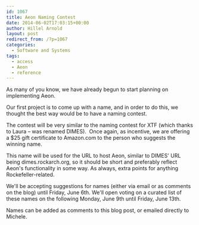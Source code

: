 ```yaml
---
id: 1067
title: Aeon Naming Contest
date: 2014-06-02T17:03:15+00:00
author: Hillel Arnold
layout: post
redirect_from: /?p=1067
categories:
  - Software and Systems
tags:
  - access
  - Aeon
  - reference
---
```

As many of you know, we have already begun to start planning on implementing Aeon.

Our first project is to come up with a name, and in order to do this, we thought the best way would be to have a naming contest.

The contest will be very similar to the naming contest for XTF (which thanks to Laura – was renamed DIMES).  Once again, as incentive, we are offering a $25 gift certificate to Amazon.com to the person who suggests the winning name.

This name will be used for the URL to host Aeon, similar to DIMES' URL being dimes.rockarch.org, so it should be short and preferably reflect Aeon's functionality in some way. As always, extra points for anything Rockefeller-related.

We'll be accepting suggestions for names (either via email or as comments on the blog) until Friday, June 6th. We'll open voting on a curated list of these names on the following Monday, June 9th until Friday, June 13th.

Names can be added as comments to this blog post, or emailed directly to Michele.
